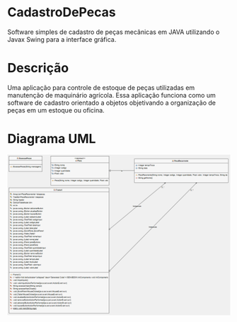 # CadastroDePecas
Software simples de cadastro de peças mecânicas em JAVA utilizando o Javax Swing para a interface gráfica.

# Descrição 
Uma aplicação para controle de estoque de peças utilizadas em manutenção de maquinário agrícola. Essa aplicação funciona como um software de cadastro orientado a objetos objetivando a organização de peças em um estoque ou oficina.

# Diagrama UML
![alt text](https://github.com/Alema1/CadastroDePecas/blob/main/UML.png?raw=true)
